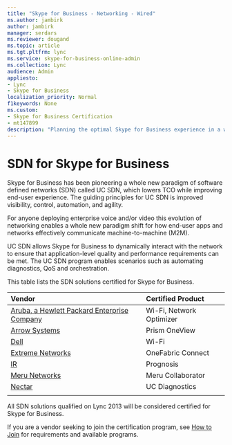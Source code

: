 ```yaml
---
title: "Skype for Business - Networking - Wired"
ms.author: jambirk
author: jambirk
manager: serdars
ms.reviewer: dougand
ms.topic: article
ms.tgt.pltfrm: lync
ms.service: skype-for-business-online-admin
ms.collection: Lync
audience: Admin
appliesto:
- Lync
- Skype for Business 
localization_priority: Normal
f1keywords: None
ms.custom:
- Skype for Business Certification
- mt147899
description: "Planning the optimal Skype for Business experience in a wired world."
---
```


# SDN for Skype for Business
Skype for Business has been pioneering a whole new paradigm of software defined networks (SDN) called UC SDN, which lowers TCO while improving end-user experience. The guiding principles for UC SDN is improved visibility, control, automation, and agility.

For anyone deploying enterprise voice and/or video this evolution of networking enables a whole new paradigm shift for how end-user apps and networks effectively communicate machine-to-machine (M2M).

UC SDN allows Skype for Business to dynamically interact with the network to ensure that application-level quality and performance requirements can be met. The UC SDN program enables scenarios such as automating diagnostics, QoS and orchestration.

This table lists the SDN solutions certified for Skype for Business.


| Vendor  | Certified Product  |
|:---------|:---------|
| [Aruba, a Hewlett Packard Enterprise Company](http://www.arubanetworks.com/) |  Wi-Fi, Network Optimizer  |
|[Arrow Systems](http://www.arrowsi.com/) | Prism OneView |
|[Dell](http://www.dell.com/us/business/p/w-series-airwave/pd) |Wi-Fi |
|[Extreme Networks](http://www.extremenetworks.com/product/microsoft-lync-solutions) |  OneFabric Connect |
|[IR](http://ir.com/) |Prognosis|
|[Meru Networks](http://www.merunetworks.com/Products/Software/Meru-Center.html) |Meru Collaborator |
|[Nectar](http://nectarcorp.com/)  |   UC Diagnostics      |
|     |         |


All SDN solutions qualified on Lync 2013 will be considered certified for Skype for Business.

If you are a vendor seeking to join the certification program, see [How to Join](how-to-join.md) for requirements and available programs.
